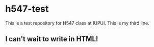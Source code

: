 # h547-test
This is a test repository for H547 class at IUPUI.
This is my third line.

## I can't wait to write in HTML!
